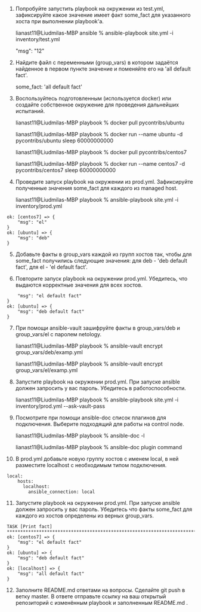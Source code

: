 1. Попробуйте запустить playbook на окружении из test.yml, зафиксируйте какое значение имеет факт some_fact для указанного хоста при выполнении playbook'a.


    lianast11@Liudmilas-MBP ansible % ansible-playbook site.yml -i inventory/test.yml

    "msg": "12"

2. Найдите файл с переменными (group_vars) в котором задаётся найденное в первом пункте значение и поменяйте его на 'all default fact'.

    some_fact: 'all default fact'

3. Воспользуйтесь подготовленным (используется docker) или создайте собственное окружение для проведения дальнейших испытаний.
   
    lianast11@Liudmilas-MBP playbook % docker pull pycontribs/ubuntu 

    lianast11@Liudmilas-MBP playbook % docker run --name ubuntu -d pycontribs/ubuntu sleep 60000000000

    lianast11@Liudmilas-MBP playbook % docker pull pycontribs/centos7

    lianast11@Liudmilas-MBP playbook % docker run --name centos7 -d pycontribs/centos7 sleep 60000000000

4. Проведите запуск playbook на окружении из prod.yml. Зафиксируйте полученные значения some_fact для каждого из managed host.
   
    lianast11@Liudmilas-MBP playbook % ansible-playbook site.yml -i inventory/prod.yml

```TASK [Print fact] ***************************************************************************************************************************************************
ok: [centos7] => {
    "msg": "el"
}
ok: [ubuntu] => {
    "msg": "deb"
}
```

5. Добавьте факты в group_vars каждой из групп хостов так, чтобы для some_fact получились следующие значения: для deb - 'deb default fact', для el - 'el default fact'.

6. Повторите запуск playbook на окружении prod.yml. Убедитесь, что выдаются корректные значения для всех хостов.
   
```ok: [centos7] => {
    "msg": "el default fact"
}
ok: [ubuntu] => {
    "msg": "deb default fact"
}
```

7. При помощи ansible-vault зашифруйте факты в group_vars/deb и group_vars/el с паролем netology.
   
    lianast11@Liudmilas-MBP playbook % ansible-vault encrypt group_vars/deb/examp.yml

    lianast11@Liudmilas-MBP playbook % ansible-vault encrypt group_vars/el/examp.yml

8. Запустите playbook на окружении prod.yml. При запуске ansible должен запросить у вас пароль. Убедитесь в работоспособности.
   
    lianast11@Liudmilas-MBP playbook % ansible-playbook site.yml -i inventory/prod.yml --ask-vault-pass 

9.  Посмотрите при помощи ansible-doc список плагинов для подключения. Выберите подходящий для работы на control node.

    lianast11@Liudmilas-MBP playbook % ansible-doc -l  

    lianast11@Liudmilas-MBP playbook % ansible-doc plugin command 

10. В prod.yml добавьте новую группу хостов с именем local, в ней разместите localhost с необходимым типом подключения.

```    
local:
    hosts:
      localhost:
        ansible_connection: local
```

11. Запустите playbook на окружении prod.yml. При запуске ansible должен запросить у вас пароль. Убедитесь что факты some_fact для каждого из хостов определены из верных group_vars.

```    
TASK [Print fact] ***************************************************************************************************************************************************
ok: [centos7] => {
    "msg": "el default fact"
}
ok: [ubuntu] => {
    "msg": "deb default fact"
}
ok: [localhost] => {
    "msg": "all default fact"
}
```

12. Заполните README.md ответами на вопросы. Сделайте git push в ветку master. В ответе отправьте ссылку на ваш открытый репозиторий с изменённым playbook и заполненным README.md .
    

